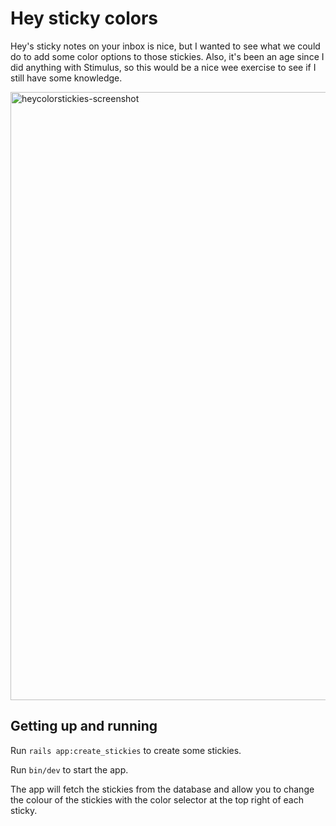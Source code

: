 # Hey sticky colors

Hey's sticky notes on your inbox is nice, but I wanted to see what we could do to add some color options to those stickies. Also, it's been an age since I did anything with Stimulus, so this would be a nice wee exercise to see if I still have some knowledge.

<img width="973" alt="heycolorstickies-screenshot" src="https://user-images.githubusercontent.com/18136/210414697-a9008b27-1caf-4c1c-b576-49f285c235ea.png">

## Getting up and running

Run `rails app:create_stickies` to create some stickies.

Run `bin/dev` to start the app.

The app will fetch the stickies from the database and allow you to change the colour of the stickies with the color selector at the top right of each sticky.
